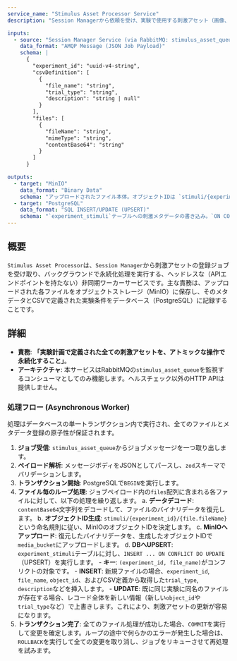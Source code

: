 ```yaml
---
service_name: "Stimulus Asset Processor Service"
description: "Session Managerから依頼を受け、実験で使用する刺激アセット（画像、音声など）を永続化する非同期ワーカーサービス。"

inputs:
  - source: "Session Manager Service (via RabbitMQ: stimulus_asset_queue)"
    data_format: "AMQP Message (JSON Job Payload)"
    schema: |
      {
        "experiment_id": "uuid-v4-string",
        "csvDefinition": [
          {
            "file_name": "string",
            "trial_type": "string",
            "description": "string | null"
          }
        ],
        "files": [
          {
            "fileName": "string",
            "mimeType": "string",
            "contentBase64": "string"
          }
        ]
      }

outputs:
  - target: "MinIO"
    data_format: "Binary Data"
    schema: "アップロードされたファイル本体。オブジェクトIDは `stimuli/{experiment_id}/{file_name}` の形式。"
  - target: "PostgreSQL"
    data_format: "SQL INSERT/UPDATE (UPSERT)"
    schema: "`experiment_stimuli`テーブルへの刺激メタデータの書き込み。`ON CONFLICT (experiment_id, file_name)`句により、既存のレコードは更新される。"
---
```


## 概要

`Stimulus Asset Processor`は、`Session Manager`から刺激アセットの登録ジョブを受け取り、バックグラウンドで永続化処理を実行する、ヘッドレスな（APIエンドポイントを持たない）非同期ワーカーサービスです。主な責務は、アップロードされた各ファイルをオブジェクトストレージ（MinIO）に保存し、そのメタデータとCSVで定義された実験条件をデータベース（PostgreSQL）に記録することです。

## 詳細

-   **責務**: **「実験計画で定義された全ての刺激アセットを、アトミックな操作で永続化すること」**。
-   **アーキテクチャ**: 本サービスはRabbitMQの`stimulus_asset_queue`を監視するコンシューマとしてのみ機能します。ヘルスチェック以外のHTTP APIは提供しません。

### 処理フロー (Asynchronous Worker)

処理はデータベースの単一トランザクション内で実行され、全てのファイルとメタデータ登録の原子性が保証されます。

1.  **ジョブ受信**: `stimulus_asset_queue`からジョブメッセージを一つ取り出します。
2.  **ペイロード解析**: メッセージボディをJSONとしてパースし、`zod`スキーマでバリデーションします。
3.  **トランザクション開始**: PostgreSQLで`BEGIN`を実行します。
4.  **ファイル毎のループ処理**: ジョブペイロード内の`files`配列に含まれる各ファイルに対して、以下の処理を繰り返します。
    a.  **データデコード**: `contentBase64`文字列をデコードして、ファイルのバイナリデータを復元します。
    b.  **オブジェクトID生成**: `stimuli/{experiment_id}/{file.fileName}`という命名規則に従い、MinIOのオブジェクトIDを決定します。
    c.  **MinIOへアップロード**: 復元したバイナリデータを、生成したオブジェクトIDで`media_bucket`にアップロードします。
    d.  **DBへUPSERT**: `experiment_stimuli`テーブルに対し、`INSERT ... ON CONFLICT DO UPDATE`（UPSERT）を実行します。
        -   **キー**: `(experiment_id, file_name)`がコンフリクトの対象です。
        -   **INSERT**: 新規ファイルの場合、`experiment_id`, `file_name`, `object_id`、およびCSV定義から取得した`trial_type`, `description`などを挿入します。
        -   **UPDATE**: 既に同じ実験に同名のファイルが存在する場合、レコード全体を新しい情報（新しい`object_id`や`trial_type`など）で上書きします。これにより、刺激アセットの更新が容易になります。
5.  **トランザクション完了**: 全てのファイル処理が成功した場合、`COMMIT`を実行して変更を確定します。ループの途中で何らかのエラーが発生した場合は、`ROLLBACK`を実行して全ての変更を取り消し、ジョブをリキューさせて再処理を試みます。